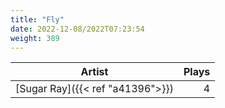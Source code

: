 ```yaml
---
title: "Fly"
date: 2022-12-08/2022T07:23:54
weight: 389
---
```




 Artist | Plays 
----- | -----:
[Sugar Ray]({{< ref "a41396">}}) | 4
